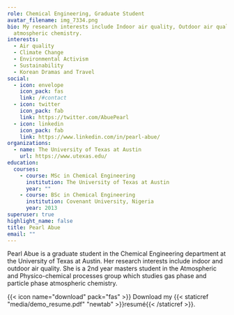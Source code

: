 ```yaml
---
role: Chemical Engineering, Graduate Student
avatar_filename: img_7334.png
bio: My research interests include Indoor air quality, Outdoor air quality and
  atmospheric chemistry.
interests:
  - Air quality
  - Climate Change
  - Environmental Activism
  - Sustainability
  - Korean Dramas and Travel
social:
  - icon: envelope
    icon_pack: fas
    link: /#contact
  - icon: twitter
    icon_pack: fab
    link: https://twitter.com/AbuePearl
  - icon: linkedin
    icon_pack: fab
    link: https://www.linkedin.com/in/pearl-abue/
organizations:
  - name: The University of Texas at Austin
    url: https://www.utexas.edu/
education:
  courses:
    - course: MSc in Chemical Engineering
      institution: The University of Texas at Austin
      year: ""
    - course: BSc in Chemical Engineering
      institution: Covenant University, Nigeria
      year: 2013
superuser: true
highlight_name: false
title: Pearl Abue
email: ""
---
```

Pearl Abue is a graduate student in the Chemical Engineering department at the University of Texas at Austin. Her research interests include indoor and outdoor air quality. She is a 2nd year masters student in the Atmospheric and Physico-chemical processes group which studies gas phase and particle phase atmospheric chemistry.

{{< icon name="download" pack="fas" >}} Download my {{< staticref "media/demo_resume.pdf" "newtab" >}}resumé{{< /staticref >}}.